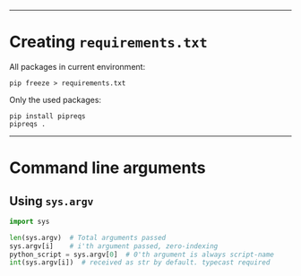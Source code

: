 ----
# Creating `requirements.txt`

All packages in current environment:
```shell
pip freeze > requirements.txt
```
Only the used packages:
```shell
pip install pipreqs
pipreqs .
```

----

# Command line arguments

## Using `sys.argv`

```python
import sys

len(sys.argv)  # Total arguments passed
sys.argv[i]    # i'th argument passed, zero-indexing
python_script = sys.argv[0]  # 0'th argument is always script-name
int(sys.argv[i])  # received as str by default. typecast required
```
